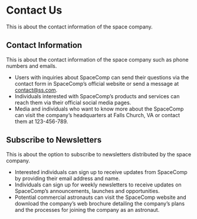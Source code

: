 # Contact Us

This is about the contact information of the space company.

## Contact Information

This is about the contact information of the space company such as phone numbers and emails.

- Users with inquiries about SpaceComp can send their questions via the contact form in SpaceComp’s official website or send a message at contact@ss.com.
- Individuals interested with SpaceComp’s products and services can reach them via their official social media pages.
- Media and individuals who want to know more about the SpaceComp can visit the company’s headquarters at Falls Church, VA or contact them at 123-456-789.

## Subscribe to Newsletters

This is about the option to subscribe to newsletters distributed by the space company.

- Interested individuals can sign up to receive updates from SpaceComp by providing their email address and name.
- Individuals can sign up for weekly newsletters to receive updates on SpaceComp’s announcements, launches and opportunities.
- Potential commercial astronauts can visit the SpaceComp website and download the company’s web brochure detailing the company’s plans and the processes for joining the company as an astronaut.